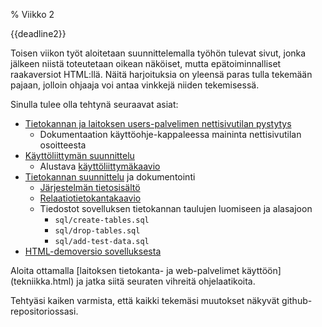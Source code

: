 % Viikko 2
<!-- order: 1 -->

<deadline>{{deadline2}}</deadline>

Toisen viikon työt aloitetaan suunnittelemalla työhön
tulevat sivut, jonka jälkeen niistä toteutetaan 
oikean näköiset, mutta epätoiminnalliset raakaversiot HTML:llä.
Näitä harjoituksia on yleensä paras tulla tekemään pajaan,
jolloin ohjaaja voi antaa vinkkejä niiden tekemisessä.

Sinulla tulee olla tehtynä seuraavat asiat:

* [Tietokannan ja laitoksen users-palvelimen nettisivutilan pystytys](tekniikka.html)
    * Dokumentaation käyttöohje-kappaleessa maininta nettisivutilan osoitteesta
* [Käyttöliittymän suunnittelu](suunnittelu.html)
    * Alustava [käyttöliittymäkaavio](suunnittelu.html#k%C3%A4ytt%C3%B6liittym%C3%A4kaavio) 
* [Tietokannan suunnittelu](tietokanta.html) ja dokumentointi
    * [Järjestelmän tietosisältö]({{rootdir}}dokumentaatio-ohje.html#j%C3%A4rjestelm%C3%A4n-tietosis%C3%A4lt%C3%B6)
    * [Relaatiotietokantakaavio]({{rootdir}}dokumentaatio-ohje.html#relaatiotietokantakaavio)
    * Tiedostot sovelluksen tietokannan taulujen luomiseen ja alasajoon 
        * `sql/create-tables.sql`
        * `sql/drop-tables.sql`
        * `sql/add-test-data.sql`
* [HTML-demoversio sovelluksesta](html-versioiden-luonti.html)

<ohje>
Aloita ottamalla [laitoksen tietokanta- ja web-palvelimet käyttöön](tekniikka.html) ja jatka siitä seuraten vihreitä ohjelaatikoita.

Tehtyäsi kaiken varmista, että kaikki tekemäsi muutokset näkyvät github-repositoriossasi.
</ohje>
